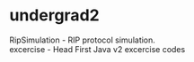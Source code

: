 # undergrad2
RipSimulation - RIP protocol simulation.<br />
excercise - Head First Java v2 excercise codes

